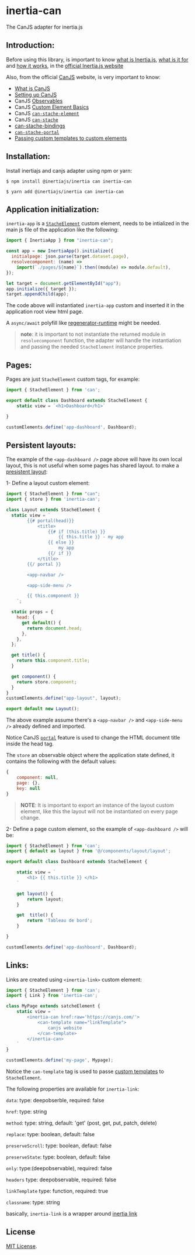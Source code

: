 # inertia-can

The CanJS adapter for inertia.js

## Introduction:
Before using this library, is important to know [what is Inertia.js](https://inertiajs.com/#top), [what is it for](https://inertiajs.com/who-is-it-for) and [how it works](https://inertiajs.com/how-it-works), in the [official Inertia.js website](https://inertiajs.com/)

Also, from the official [CanJS](https://canjs.com/) website, is very important to know:
- [What is CanJS](https://canjs.com/doc/about.html)
- [Setting up CanJS](https://canjs.com/doc/guides/setup.html)
- CanJS [Observables](https://canjs.com/doc/api.html#Observables)
- CanJS [Custom Element Basics](https://canjs.com/doc/api.html#CustomElementBasics)
- CanJS [`can-stache-element`](https://canjs.com/doc/can-stache-element.html)
- CanJS [`can-stache`](https://canjs.com/doc/can-stache.html)
- [can-stache-bindings](https://canjs.com/doc/can-stache-element.html#Passingtemplates_customizinglayout_)
- [`can-stache-portal`](https://canjs.com/doc/can-stache.portal.html)
- [Passing custom templates to custom elements](https://canjs.com/doc/can-stache-element.html#Passingtemplates_customizinglayout_)

## Installation:

Install inertiajs and canjs adapter using npm or yarn:

```shell
$ npm install @inertiajs/inertia can inertia-can
```

```shell
$ yarn add @inertiajs/inertia can inertia-can
```

## Application initialization:

`inertia-app` is a [`StacheElement`](https://canjs.com/doc/can-stache-element.html) custom element, needs to be intialized in the main js file of the application like the following:

```js
import { InertiaApp } from "inertia-can";

const app = new InertiaApp().initialize({
  initialpage: json.parse(target.dataset.page),
  resolvecomponent: (name) =>
    import(`./pages/${name}`).then((module) => module.default),
});

let target = document.getElementById("app");
app.initialize({ target });
target.appendChild(app);
```

The code above will instantiated `inertia-app` custom and inserted it in the application root view html page.

A `async/await` polyfill like [regenerator-runtime](https://www.npmjs.com/package/regenerator-runtime) might be needed.

> **note**:
> it is important to not instantiate the returned module in `resolvecomponent` function, the adapter will handle the instantiation and passing the needed `StacheElement` instance properties.

## Pages:

Pages are just `StacheElement` custom tags, for example:

```js
import { StacheElement } from 'can';

export default class Dashboard extends StacheElement {
    static view = `<h1>Dashboard</h1>`

}

customElements.define('app-dashboard', Dashboard);

```

## Persistent layouts:

The example of the `<app-dashboard />` page above will have its own local layout, this is not useful when some pages has shared layout.
to make a [presistent layout](https://inertiajs.com/pages#persistent-layouts):

1- Define a layout custom element:

```js
import { StacheElement } from "can";
import { store } from 'inertia-can';

class Layout extends StacheElement {
  static view = `
        {{# portal(head)}}
            <title>
                {{# if (this.title) }}
                    {{ this.title }} - my app
                {{ else }}
                    my app
                {{/ if }}
            </title>
        {{/ portal }}

        <app-navbar />

        <app-side-menu />

        {{ this.component }}
    `;

  static props = {
    head: {
      get default() {
        return document.head;
      },
    },
  };

  get title() {
    return this.component.title;
  }

  get component() {
    return store.component;
  }
}
customElements.define("app-layout", layout);

export default new Layout();
```

The above example assume there's a `<app-navbar />` and `<app-side-menu />` already defined and imported.

Notice CanJS [`portal`](https://canjs.com/doc/can-stache.portal.html) feature is used to change the HTML document title inside the head tag.

The `store` an observable object where the application state defined, it contains the following with the default values:
```js
{   
    component: null,
    page: {},
    key: null
}
```

> __NOTE__:
> It is important to export an instance of the layout custom element, like this the layout will not be instantiated on every page change.

2- Define a page custom element, so the example of `<app-dashboard />` will be:

```js
import { StacheElement } from 'can';
import { default as layout } from '@/components/layout/layout';

export default class Dashboard extends StacheElement {

    static view = `
        <h1> {{ this.title }} </h1>
    `

    get layout() {
        return layout;
    }

    get  title() {
        return 'Tableau de bord';
    }

}

customElements.define('app-dashboard', Dashboard);

```

## Links:

Links are created using `<inertia-link>` custom element:

```js
import { StacheElement } from 'can';
import { Link } from 'inertia-can';

class MyPage extends satcheElement {
    static view = `
        <inertia-can href:raw='https://canjs.com/'>
            <can-template name="linkTemplate">
                canjs website
            </can-template>
        </inertia-can>
    `
}

customElements.define('my-page', Mypage);
```

Notice the `can-template` tag is used to passe [custom templates](https://canjs.com/doc/can-stache-element.html#passingtemplates_customizinglayout_) to `StacheElement`.

The following properties are available for `inertia-link`:

`data`: type: deepobserble, required: false

`href`: type: string

`method`: type: string, default: 'get' (post, get, put, patch, delete)

`replace`: type: boolean, default: false

`preserveScroll`: type: boolean, defaut: false

`preserveState`: type: boolean, default: false

`only`: type:(deepobservable), required: false

`headers` type: deepobservable, required: false

`linkTemplate` type: function, required: true

`classname`: type: string

basically, `inertia-link` is a wrapper around [inertia link](https://inertiajs.com/links)


## License

[MIT License](LICENSE).
